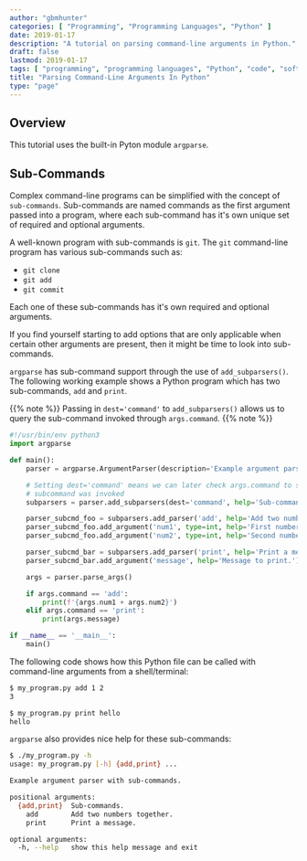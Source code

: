 ```yaml
---
author: "gbmhunter"
categories: [ "Programming", "Programming Languages", "Python" ]
date: 2019-01-17
description: "A tutorial on parsing command-line arguments in Python."
draft: false
lastmod: 2019-01-17
tags: [ "programming", "programming languages", "Python", "code", "software", "argparse", "argument parser", "command-line", "CLI", "sub-commands" ]
title: "Parsing Command-Line Arguments In Python"
type: "page"
---
```


## Overview

This tutorial uses the built-in Pyton module `argparse`.

## Sub-Commands

Complex command-line programs can be simplified with the concept of `sub-commands`. Sub-commands are named commands as the first argument passed into a program, where each sub-command has it's own unique set of required and optional arguments.

A well-known program with sub-commands is `git`. The `git` command-line program has various sub-commands such as:

* `git clone`
* `git add`
* `git commit`

Each one of these sub-commands has it's own required and optional arguments.

If you find yourself starting to add options that are only applicable when certain other arguments are present, then it might be time to look into sub-commands.

`argparse` has sub-command support through the use of `add_subparsers()`. The following working example shows a Python program which has two sub-commands, `add` and `print`.

{{% note %}}
Passing in `dest='command'` to `add_subparsers()` allows us to query the sub-command invoked through `args.command`.
{{% note %}}

```python
#!/usr/bin/env python3
import argparse

def main():
    parser = argparse.ArgumentParser(description='Example argument parser with sub-commands.')

    # Setting dest='command' means we can later check args.command to see what
    # subcommand was invoked
    subparsers = parser.add_subparsers(dest='command', help='Sub-commands.')

    parser_subcmd_foo = subparsers.add_parser('add', help='Add two numbers together.')
    parser_subcmd_foo.add_argument('num1', type=int, help='First number to add.')
    parser_subcmd_foo.add_argument('num2', type=int, help='Second number to add.')

    parser_subcmd_bar = subparsers.add_parser('print', help='Print a message.')
    parser_subcmd_bar.add_argument('message', help='Message to print.')

    args = parser.parse_args()

    if args.command == 'add':
        print(f'{args.num1 + args.num2}')
    elif args.command == 'print':
        print(args.message)

if __name__ == '__main__':
    main()
```

The following code shows how this Python file can be called with command-line arguments from a shell/terminal:

```sh
$ my_program.py add 1 2
3

$ my_program.py print hello
hello
```

`argparse` also provides nice help for these sub-commands:

```sh
$ ./my_program.py -h
usage: my_program.py [-h] {add,print} ...

Example argument parser with sub-commands.

positional arguments:
  {add,print}  Sub-commands.
    add        Add two numbers together.
    print      Print a message.

optional arguments:
  -h, --help   show this help message and exit
```